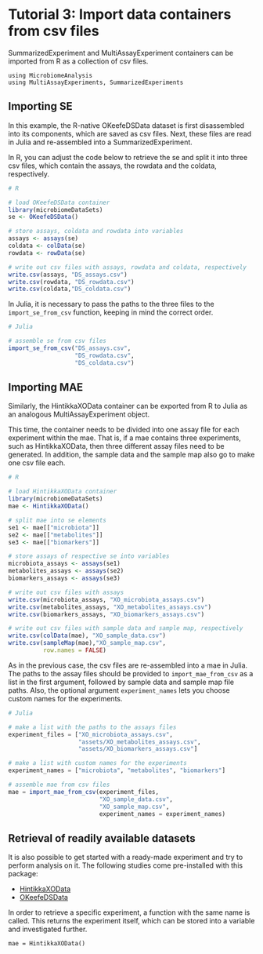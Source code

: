 # Tutorial 3: Import data containers from csv files

SummarizedExperiment and MultiAssayExperiment containers can be imported from R
as a collection of csv files.

```@setup mae2
using MicrobiomeAnalysis
using MultiAssayExperiments, SummarizedExperiments
```

## Importing SE

In this example, the R-native OKeefeDSData dataset is first disassembled into
its components, which are saved as csv files. Next, these files are read in Julia
and re-assembled into a SummarizedExperiment.

In R, you can adjust the code below to retrieve the se and split it into three csv files, which contain the assays, the rowdata and the coldata, respectively.

```r
# R

# load OKeefeDSData container
library(microbiomeDataSets)
se <- OKeefeDSData()

# store assays, coldata and rowdata into variables
assays <- assays(se)
coldata <- colData(se)
rowdata <- rowData(se)

# write out csv files with assays, rowdata and coldata, respectively
write.csv(assays, "DS_assays.csv")
write.csv(rowdata, "DS_rowdata.csv")
write.csv(coldata,"DS_coldata.csv")
```

In Julia, it is necessary to pass the paths to the three files to the `import_se_from_csv` function, keeping in mind the correct order.

```julia
# Julia

# assemble se from csv files
import_se_from_csv("DS_assays.csv",
                   "DS_rowdata.csv",
                   "DS_coldata.csv")
```

## Importing MAE

Similarly, the HintikkaXOData container can be exported from R to Julia as an analogous MultiAssayExperiment object.

This time, the container needs to be divided into one assay file for each experiment within the mae. That is, if a mae contains three experiments, such as HintikkaXOData, then three different assay files need to be generated. In addition,
the sample data and the sample map also go to make one csv file each.

```r
# R

# load HintikkaXOData container
library(microbiomeDataSets)
mae <- HintikkaXOData()

# split mae into se elements
se1 <- mae[["microbiota"]]
se2 <- mae[["metabolites"]]
se3 <- mae[["biomarkers"]]

# store assays of respective se into variables
microbiota_assays <- assays(se1)
metabolites_assays <- assays(se2)
biomarkers_assays <- assays(se3)

# write out csv files with assays
write.csv(microbiota_assays, "XO_microbiota_assays.csv")
write.csv(metabolites_assays, "XO_metabolites_assays.csv")
write.csv(biomarkers_assays, "XO_biomarkers_assays.csv")

# write out csv files with sample data and sample map, respectively
write.csv(colData(mae), "XO_sample_data.csv")
write.csv(sampleMap(mae),"XO_sample_map.csv",
          row.names = FALSE)
```

As in the previous case, the csv files are re-assembled into a mae in Julia. The paths to the assay files should be provided to `import_mae_from_csv` as a list in the first argument, followed by sample data and sample map file paths. Also, the optional argument `experiment_names` lets you choose custom names for the experiments.

```julia
# Julia

# make a list with the paths to the assays files
experiment_files = ["XO_microbiota_assays.csv",
                    "assets/XO_metabolites_assays.csv",
                    "assets/XO_biomarkers_assays.csv"]

# make a list with custom names for the experiments
experiment_names = ["microbiota", "metabolites", "biomarkers"]

# assemble mae from csv files
mae = import_mae_from_csv(experiment_files,
                          "XO_sample_data.csv",
                          "XO_sample_map.csv",
                          experiment_names = experiment_names)
```

## Retrieval of readily available datasets

It is also possible to get started with a ready-made experiment and try to perform analysis on it. The following studies come pre-installed with this package:

- [HintikkaXOData](https://www.mdpi.com/1660-4601/18/8/4049)
- [OKeefeDSData](https://dx.doi.org/10.1038/ncomms7342)

In order to retrieve a specific experiment, a function with the same name is called. This returns the experiment itself, which can be stored into a variable and investigated further.

```@example mae2
mae = HintikkaXOData()
```
